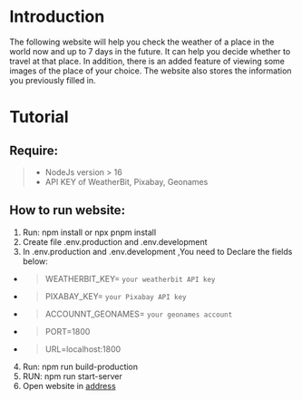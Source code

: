 # Introduction

The following website will help you check the weather of a place in the world now and up to 7 days in the future. It can help you decide whether to travel at that place.
In addition, there is an added feature of viewing some images of the place of your choice.
The website also stores the information you previously filled in.

# Tutorial

## Require:

> - NodeJs version > 16
> - API KEY of WeatherBit, Pixabay, Geonames

## How to run website:

1. Run: npm install or npx pnpm install
2. Create file .env.production and .env.development
3. In .env.production and .env.development ,You need to Declare the fields below:

- > WEATHERBIT_KEY= `your weatherbit API key`
- > PIXABAY_KEY= `your Pixabay API key`
- > ACCOUNNT_GEONAMES= `your geonames account`
- > PORT=1800
- > URL=localhost:1800

4. Run: npm run build-production
5. RUN: npm run start-server
6. Open website in [address](localhost:1800/)
